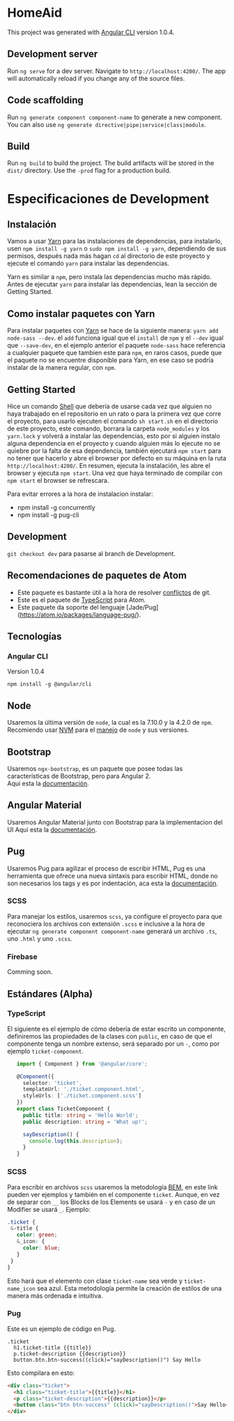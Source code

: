 # HomeAid

This project was generated with [Angular CLI](https://github.com/angular/angular-cli) version 1.0.4.

## Development server

Run `ng serve` for a dev server. Navigate to `http://localhost:4200/`. The app will automatically reload if you change any of the source files.

## Code scaffolding

Run `ng generate component component-name` to generate a new component. You can also use `ng generate directive|pipe|service|class|module`.

## Build

Run `ng build` to build the project. The build artifacts will be stored in the `dist/` directory. Use the `-prod` flag for a production build.

# Especificaciones de Development

## Instalación

Vamos a usar [Yarn](https://yarnpkg.com/en/) para las instalaciones de dependencias,
para instalarlo, usen `npm install -g yarn` o `sudo npm install -g yarn`, dependiendo de sus permisos, después nada más hagan `cd` al directorio de este proyecto y ejecute el comando `yarn` para instalar las dependencias.

Yarn es similar a `npm`, pero instala las dependencias mucho más rápido.  
Antes de ejecutar `yarn` para instalar las dependencias, lean la sección de Getting Started.

## Como instalar paquetes con Yarn

Para instalar paquetes con [Yarn](https://code.facebook.com/posts/1840075619545360) se hace de la siguiente manera: `yarn add node-sass --dev`.
el `add` funciona igual que el `install` de `npm` y el `--dev` igual que `--save-dev`, en el ejemplo anterior el paquete `node-sass` hace referencia a cualquier paquete que tambien este para `npm`, en raros casos, puede que el paquete no se encuentre disponible para Yarn, en ese caso se podría instalar de la manera regular, con `npm`.

## Getting Started

Hice un comando [Shell](https://en.wikipedia.org/wiki/Shell_%28computing%29) que debería de usarse cada vez que alguien no haya trabajado en el repositorio en un rato o para la primera vez que corre el proyecto,
para usarlo ejecuten el comando `sh start.sh` en el directorio de este proyecto, este comando, borrara la carpeta `node_modules` y los `yarn.lock` y volverá a instalar las dependencias, esto por si alguien instalo alguna dependencia en el proyecto y cuando alguien más lo ejecute no se quiebre por la falta de esa dependencia, también ejecutará `npm start` para no tener que hacerlo y
abre el browser por defecto en su máquina en la ruta `http://localhost:4200/`. En resumen, ejecuta la instalación, les abre el browser y ejecuta `npm start`.
Una vez que haya terminado de compilar con `npm start` el browser se refrescara.

Para evitar errores a la hora de instalacion instalar:
  * npm install -g concurrently
  * npm install -g pug-cli

## Development

`git checkout dev` para pasarse al branch de Development.

## Recomendaciones de paquetes de Atom

 * Este paquete es bastante útil a la hora de resolver [conflictos](https://github.com/smashwilson/merge-conflicts) de git.
 * Este es el paquete de [TypeScript](https://github.com/TypeStrong/atom-typescript) para Atom.
 * Este paquete da soporte del lenguaje [Jade/Pug] (https://atom.io/packages/language-pug/).

## Tecnologías

### Angular CLI

Version 1.0.4

`npm install -g @angular/cli`

## Node

Usaremos la última versión de `node`, la cual es la 7.10.0 y la 4.2.0 de `npm`.  
Recomiendo usar [NVM](https://github.com/creationix/nvm#installation) para el [manejo](https://github.com/creationix/nvm#usage) de `node` y sus versiones.

## Bootstrap

Usaremos `ngx-bootstrap`, es un paquete que posee todas las características de Bootstrap, pero para Angular 2.  
Aqui esta la [documentación](http://valor-software.com/ngx-bootstrap/#/).

## Angular Material

Usaremos Angular Material junto con Bootstrap para la implementacion del UI
Aqui esta la [documentación](https://material.angular.io/).
## Pug

Usaremos Pug para agilizar el proceso de escribir HTML, Pug es una herramienta que ofrece una nueva sintaxis para escribir HTML, donde no son necesarios los tags y es por indentación, aca esta la [documentación](https://pugjs.org/api/getting-started.html).

### SCSS

Para manejar los estilos, usaremos `scss`, ya configure el proyecto para que reconociera los archivos con extensión `.scss` e inclusive a la hora
de ejecutar `ng generate component component-name` generará un archivo `.ts`, uno `.html` y uno `.scss`.

### Firebase

Comming soon.

## Estándares (Alpha)


### TypeScript

El siguiente es el ejemplo de cómo debería de estar escrito un componente, definiremos las propiedades de la clases con `public`, en caso de que el componente tenga un nombre extenso, será separado por un `-`, como por ejemplo `ticket-component`.

```TypeScript
   import { Component } from '@angular/core';

   @Component({
     selector: 'ticket',
     templateUrl: './ticket.component.html',
     styleUrls: ['./ticket.component.scss']
   })
   export class TicketComponent {
     public title: string = 'Hello World';
     public description: string = 'What up!';

     sayDescription() {
       console.log(this.description);
     }
   }
```


### SCSS

Para escribir en archivos `scss` usaremos la metodología [BEM](https://cssguidelin.es/#bem-like-naming), en este link pueden ver ejemplos y también en el componente
`ticket`. Aunque, en vez de separar con `__` los Blocks de los Elements se usará `-` y en caso de un Modifier se usará `_`.
Ejemplo:

```scss
.ticket {
 &-title {
   color: green;
   &_icon: {
     color: blue;
   }
 }
}
```
Esto hará que el elemento con clase `ticket-name` sea verde y `ticket-name_icon` sea azul. Esta metodología permite la creación de estilos de una manera más ordenada e intuitiva.

### Pug

Este es un ejemplo de código en Pug.

```pug
.ticket
  h1.ticket-title {{title}}
  p.ticket-description {{description}}
  button.btn.btn-success((click)="sayDescription()") Say Hello
```
Esto compilara en esto:

```html
<div class="ticket">
  <h1 class="ticket-title">{{title}}</h1>
  <p class="ticket-description">{{description}}</p>
  <button class="btn btn-success" (click)="sayDescription()">Say Hello</button>
</div>
```











<!-- ## Running unit tests

Run `ng test` to execute the unit tests via [Karma](https://karma-runner.github.io). -->

<!-- ## Running end-to-end tests

Run `ng e2e` to execute the end-to-end tests via [Protractor](http://www.protractortest.org/).
Before running the tests make sure you are serving the app via `ng serve`. -->

<!-- ## Further help

To get more help on the Angular CLI use `ng help` or go check out the [Angular CLI README](https://github.com/angular/angular-cli/blob/master/README.md). -->
